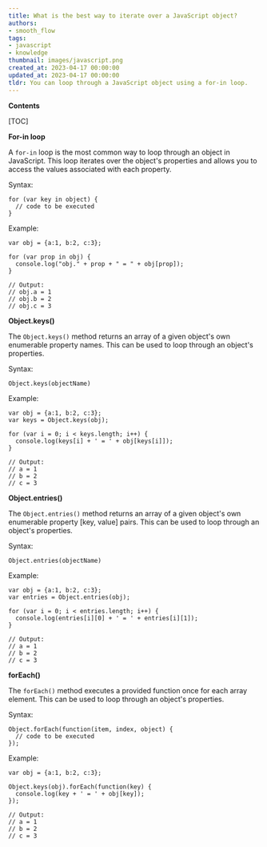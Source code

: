 ```yaml
---
title: What is the best way to iterate over a JavaScript object?
authors:
- smooth_flow
tags:
- javascript
- knowledge
thumbnail: images/javascript.png
created_at: 2023-04-17 00:00:00
updated_at: 2023-04-17 00:00:00
tldr: You can loop through a JavaScript object using a for-in loop.
---
```


**Contents**

[TOC]

**For-in loop**

A `for-in` loop is the most common way to loop through an object in JavaScript. This loop iterates over the object's properties and allows you to access the values associated with each property. 

Syntax: 
```
for (var key in object) {
  // code to be executed
}
```
Example: 
```
var obj = {a:1, b:2, c:3};

for (var prop in obj) {
  console.log("obj." + prop + " = " + obj[prop]);
}

// Output:
// obj.a = 1
// obj.b = 2
// obj.c = 3
```

**Object.keys()**

The `Object.keys()` method returns an array of a given object's own enumerable property names. This can be used to loop through an object's properties. 

Syntax:
```
Object.keys(objectName)
```
Example:
```
var obj = {a:1, b:2, c:3};
var keys = Object.keys(obj);

for (var i = 0; i < keys.length; i++) {
  console.log(keys[i] + ' = ' + obj[keys[i]]);
}

// Output:
// a = 1
// b = 2
// c = 3
```

**Object.entries()**

The `Object.entries()` method returns an array of a given object's own enumerable property [key, value] pairs. This can be used to loop through an object's properties. 

Syntax:
```
Object.entries(objectName)
```
Example:
```
var obj = {a:1, b:2, c:3};
var entries = Object.entries(obj);

for (var i = 0; i < entries.length; i++) {
  console.log(entries[i][0] + ' = ' + entries[i][1]);
}

// Output:
// a = 1
// b = 2
// c = 3
```

**forEach()**

The `forEach()` method executes a provided function once for each array element. This can be used to loop through an object's properties. 

Syntax:
```
Object.forEach(function(item, index, object) {
  // code to be executed
});
```
Example:
```
var obj = {a:1, b:2, c:3};

Object.keys(obj).forEach(function(key) {
  console.log(key + ' = ' + obj[key]);
});

// Output:
// a = 1
// b = 2
// c = 3
```
